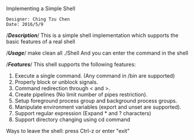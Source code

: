 Implementing a Simple Shell

	Designer: Ching Tzu Chen
	Date: 2016/5/9


/***Description***/
This is a simple shell implementation which supports the basic features of a real shell


/***Usage***/
	make clean all
	./Shell
And you can enter the command in the shell


/***Features***/
This shell supports the following features:

1. Execute a single command. (Any command in /bin are supported)
2. Properly block or unblock signals.
3. Command redirection through < and >.
4. Create pipelines (No limit number of pipes restriction).
5. Setup foreground process group and background process groups.
6. Manipulate environment variables (export and unset are supported).
7. Support regular expression (Expand * and ? characters)
8. Support directory changing using cd command 

Ways to leave the shell: press Ctrl-z or enter "exit"



